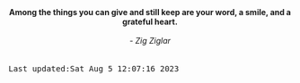 
<div align="center"><b><span>Among the things you can give and still keep are your word, a smile, and a grateful heart.</span></b><br><br><i> - Zig Ziglar</i></div>
<br><br><kbd>Last updated:Sat Aug  5 12:07:16 2023</kbd>
